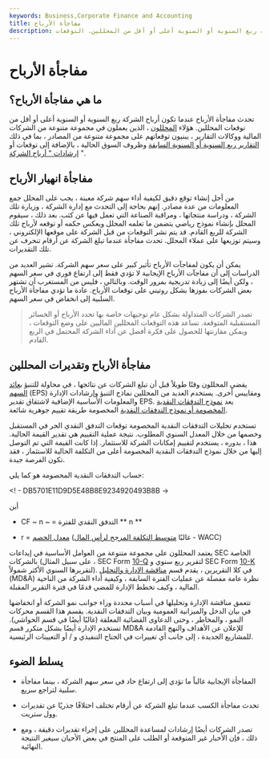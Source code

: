 ```yaml
---
keywords: Business,Corporate Finance and Accounting
title: مفاجأة الأرباح
description: تحدث مفاجأة الأرباح عندما تكون أرباح الشركة ربع السنوية أو السنوية أعلى أو أقل من المحللين. التوقعات.
---
```


# مفاجأة الأرباح
## ما هي مفاجأة الأرباح؟

تحدث مفاجأة الأرباح عندما تكون أرباح الشركة ربع السنوية أو السنوية أعلى أو أقل من توقعات المحللين. هؤلاء [المحللون](/analyst) ، الذين يعملون في مجموعة متنوعة من الشركات المالية ووكالات التقارير ، يبنيون توقعاتهم على مجموعة متنوعة من المصادر ، بما في ذلك [التقارير ربع السنوية أو السنوية السابقة](/annualreport) وظروف السوق الحالية ، بالإضافة إلى توقعات أو " [إرشادات " أرباح الشركة](/guidance).

## مفاجأة انهيار الأرباح

من أجل إنشاء توقع دقيق لكيفية أداء سهم شركة معينة ، يجب على المحلل جمع المعلومات من عدة مصادر. إنهم بحاجة إلى التحدث مع إدارة الشركة ، وزيارة تلك الشركة ، ودراسة منتجاتها ، ومراقبة الصناعة التي تعمل فيها عن كثب. بعد ذلك ، سيقوم المحلل بإنشاء نموذج رياضي يتضمن ما تعلمه المحلل ويعكس حكمه أو توقعه لأرباح تلك الشركة للربع القادم. قد يتم نشر التوقعات من قبل الشركة على موقعها الإلكتروني ، وسيتم توزيعها على عملاء المحلل. تحدث مفاجأة عندما تبلغ الشركة عن أرقام تنحرف عن تلك التقديرات.

يمكن أن يكون لمفاجآت الأرباح تأثير كبير على سعر سهم الشركة. تشير العديد من الدراسات إلى أن مفاجآت الأرباح الإيجابية لا تؤدي فقط إلى ارتفاع فوري في سعر السهم ، ولكن أيضًا إلى زيادة تدريجية بمرور الوقت. وبالتالي ، فليس من المستغرب أن تشتهر بعض الشركات بفوزها بشكل روتيني على توقعات الأرباح. عادة ما تؤدي مفاجأة الأرباح السلبية إلى انخفاض في سعر السهم.

> تصدر الشركات المتداولة بشكل عام توجيهات خاصة بها تحدد الأرباح أو الخسائر المستقبلية المتوقعة. تساعد هذه التوقعات المحللين الماليين على وضع التوقعات ، ويمكن مقارنتها للحصول على فكرة أفضل عن أداء الشركة المحتمل في الربع القادم.

>

## مفاجأة الأرباح وتقديرات المحللين

يقضي المحللون وقتًا طويلاً قبل أن تبلغ الشركات عن نتائجها ، في محاولة للتنبؤ [بعائد السهم](/eps) (EPS) ومقاييس أخرى. يستخدم العديد من المحللين نماذج التنبؤ وإرشادات الإدارة والمعلومات الأساسية الإضافية لاشتقاق تقدير EPS. يعد [نموذج التدفقات النقدية المخصومة أو نموذج التدفقات النقدية](/dcf) المخصومة طريقة تقييم جوهرية شائعة.

تستخدم تحليلات التدفقات النقدية المخصومة توقعات التدفق النقدي الحر في المستقبل وخصمها من خلال المعدل السنوي المطلوب. نتيجة عملية التقييم هي تقدير القيمة الحالية. هذا ، بدوره ، يستخدم لتقييم إمكانات الشركة للاستثمار. إذا كانت القيمة التي تم التوصل إليها من خلال نموذج التدفقات النقدية المخصومة أعلى من التكلفة الحالية للاستثمار ، فقد تكون الفرصة جيدة.

حساب التدفقات النقدية المخصومة هو كما يلي:

<! - DB5701E11D9D5E48B8E9234920493B8B ->

أين

- CF ~ n ~ = التدفق النقدي للفترة ** n **

- r = [معدل الخصم](/discountrate) (غالبًا [متوسط التكلفة المرجح لرأس المال](/wacc) - WACC)

يعتمد المحللون على مجموعة متنوعة من العوامل الأساسية في إيداعات SEC الخاصة بالشركات (على سبيل المثال ، SEC Form [10-Q](/10q) لتقرير ربع سنوي و SEC Form [10-K](/10-k) لتقريرها السنوي الأكثر شمولاً). في كلا التقريرين ، يقدم قسم [مناقشة الإدارة والتحليل](/mdanalysis) (MD&A) نظرة عامة مفصلة عن عمليات الفترة السابقة ، وكيفية أداء الشركة من الناحية المالية ، وكيف تخطط الإدارة للمضي قدمًا في فترة التقرير المقبلة.

تتعمق مناقشة الإدارة وتحليلها في أسباب محددة وراء جوانب نمو الشركة أو انخفاضها في بيان الدخل والميزانية العمومية وبيان التدفقات النقدية. يقسم هذا القسم محركات النمو ، والمخاطر ، وحتى الدعاوى القضائية المعلقة (غالبًا أيضًا في قسم الحواشي). تستخدم الإدارة أيضًا بشكل متكرر قسم MD&A للإعلان عن الأهداف والنهج القادمة للمشاريع الجديدة ، إلى جانب أي تغييرات في الجناح التنفيذي و / أو التعيينات الرئيسية.

## يسلط الضوء

- المفاجأة الإيجابية غالباً ما تؤدي إلى ارتفاع حاد في سعر سهم الشركة ، بينما مفاجأة سلبية لتراجع سريع.

- تحدث مفاجأة الكسب عندما تبلغ الشركة عن أرقام تختلف اختلافًا جذريًا عن تقديرات وول ستريت.

- تصدر الشركات أيضًا إرشادات لمساعدة المحللين على إجراء تقديرات دقيقة ، ومع ذلك ، فإن الأخبار غير المتوقعة أو الطلب على المنتج في بعض الأحيان سيغير النتيجة النهائية.

